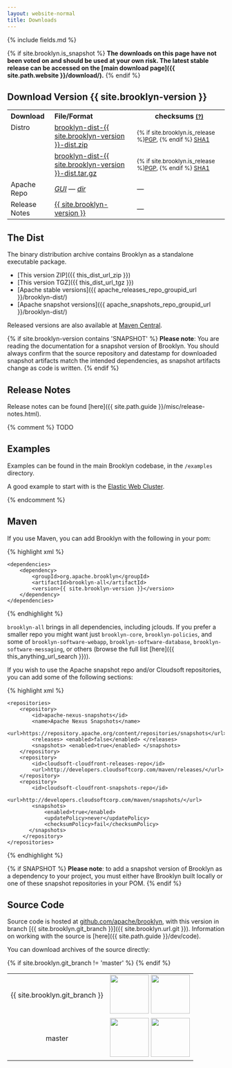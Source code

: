 ```yaml
---
layout: website-normal
title: Downloads
---
```

{% include fields.md %}

{% if site.brooklyn.is_snapshot %}
**The downloads on this page have not been voted on and should be used at your own risk.
The latest stable release can be accessed on the [main download page]({{ site.path.website }}/download/).**
{% endif %}


## Download Version {{ site.brooklyn-version }}

<table class="table">
  <tr>
	<th style='text-align:left'>Download</th>
	<th style='text-align:left'>File/Format</th>
	<th>checksums <small><a href="{{ site.path.website }}/download/verify.html" title='Instructions on verifying the integrity of your downloads.{% if site.brooklyn.is_snapshot %} May not be available for SNAPSHOT artifacts.{% endif %}'>(?)</a></small></th>
  </tr>
  <tr>
	<td style='text-align:left;vertical-align:top' rowspan='2'>Distro</td>
	<td style='text-align:left'><a href='{{ this_dist_url_zip }}' title='Download ZIP archive'>brooklyn-dist-{{ site.brooklyn-version }}-dist.zip</a></td>
	<td><small>
	  {% if site.brooklyn.is_release %}<a href='{{ this_dist_url_zip }}.asc'>PGP</a>, {% endif %}
	  <a href='{{ this_dist_url_zip }}.sha1'>SHA1</a></small></td>
  </tr>
  <tr>
	<td style='text-align:left'><a href='{{ this_dist_url_tgz }}' title='Download TGZ archive'>brooklyn-dist-{{ site.brooklyn-version }}-dist.tar.gz</a></td>
	<td ><small>
	  {% if site.brooklyn.is_release %}<a href='{{ this_dist_url_tgz }}.asc'>PGP</a>, {% endif %}
	  <a href='{{ this_dist_url_tgz }}.sha1'>SHA1</a></small></td>
  </tr>
  <tr>
    <td style='text-align:left'>Apache Repo</td>
    <td style='text-align:left'>
      <a href='{{ this_anything_url_search }}' title='Search'><i>GUI</i></a>
      —
      <a href='{{ this_dist_url_list }}' title='List'><i>dir</i></a>
    </td>
    <td> — </td>
  </tr>
  <tr>
	<td style='text-align:left'>Release Notes</td>
	<td style='text-align:left'><a href='{{ site.path.guide }}/misc/release-notes.html'>{{ site.brooklyn-version }}</a></td>
	<td> — </td>
  </tr>
</table>


<a name="distro"></a>

## The Dist

The binary distribution archive contains Brooklyn as a standalone executable package.

* [This version ZIP]({{ this_dist_url_zip }})
* [This version TGZ]({{ this_dist_url_tgz }})
* [Apache stable versions]({{ apache_releases_repo_groupid_url }}/brooklyn-dist/)
* [Apache snapshot versions]({{ apache_snapshots_repo_groupid_url }}/brooklyn-dist/)

Released versions are also available at 
[Maven Central](https://search.maven.org/#search%7Cga%7C1%7Corg.apache.brooklyn).

{% if site.brooklyn-version contains 'SNAPSHOT' %} 
**Please note**: You are reading the documentation for a snapshot version of Brooklyn.
You should always confirm that the source repository and datestamp for downloaded snapshot artifacts
match the intended dependencies, as snapshot artifacts change as code is written.
{% endif %}


## Release Notes

Release notes can be found [here]({{ site.path.guide }}/misc/release-notes.html).

{% comment %}
TODO
<a name="examples"></a>

## Examples

Examples can be found in the main Brooklyn codebase, in the `/examples` directory.

A good example to start with is the [Elastic Web Cluster]({{site.path.guide}}/use/examples/webcluster.html).

{% endcomment %}

<a name="maven"></a>

## Maven

If you use Maven, you can add Brooklyn with the following in your pom:

<!-- the comment is included due to a jekyll/highlight bug which
     removes indentation on the first line in a highlight block;
     we want the actual XML indented so you can cut and paste into a pom.xml sensibly -->  
{% highlight xml %}
<!-- include all Brooklyn items in our project -->
    <dependencies>
        <dependency>
            <groupId>org.apache.brooklyn</groupId>
            <artifactId>brooklyn-all</artifactId>
            <version>{{ site.brooklyn-version }}</version>
        </dependency>
    </dependencies>
{% endhighlight %}

`brooklyn-all` brings in all dependencies, including jclouds.
If you prefer a smaller repo you might want just ``brooklyn-core``,  ``brooklyn-policies``, 
and some of ``brooklyn-software-webapp``,  ``brooklyn-software-database``, ``brooklyn-software-messaging``, or others
(browse the full list [here]({{ this_anything_url_search }})).

If you wish to use the Apache snapshot repo and/or Cloudsoft repositories,
you can add some of the following sections:

{% highlight xml %}
<!-- include repos for snapshot items and other dependencies -->
    <repositories>
        <repository>
            <id>apache-nexus-snapshots</id>
            <name>Apache Nexus Snapshots</name>
            <url>https://repository.apache.org/content/repositories/snapshots</url>
            <releases> <enabled>false</enabled> </releases>
            <snapshots> <enabled>true</enabled> </snapshots>
        </repository>
        <repository>
            <id>cloudsoft-cloudfront-releases-repo</id>
            <url>http://developers.cloudsoftcorp.com/maven/releases/</url>
        </repository>
        <repository>
            <id>cloudsoft-cloudfront-snapshots-repo</id>
            <url>http://developers.cloudsoftcorp.com/maven/snapshots/</url>
            <snapshots>
                <enabled>true</enabled>
                <updatePolicy>never</updatePolicy>
                <checksumPolicy>fail</checksumPolicy>
           </snapshots>
         </repository>
    </repositories>
{% endhighlight %}

{% if SNAPSHOT %}
**Please note**: to add a snapshot version of Brooklyn as a dependency to your project, 
you must either have Brooklyn built locally or one of these snapshot repositories in your POM.
{% endif %}


<a name="source"></a>

## Source Code

Source code is hosted at [github.com/apache/brooklyn](http://github.com/apache/brooklyn),
with this version in branch [{{ site.brooklyn.git_branch }}]({{ site.brooklyn.url.git }}).
Information on working with the source is [here]({{ site.path.guide }}/dev/code).

You can download archives of the source directly:

<table class="table">
  <tr>
    <td style="vertical-align: middle;"><center>{{ site.brooklyn.git_branch }}</center></td>
    <td>
<a href="https://github.com/apache/incubator-brooklyn/tarball/{{ site.brooklyn.git_branch }}"><img border="0" width="90" src="https://github.com/images/modules/download/tar.png"></a>
<a href="https://github.com/apache/incubator-brooklyn/zipball/{{ site.brooklyn.git_branch }}"><img border="0" width="90" src="https://github.com/images/modules/download/zip.png"></a>
    </td>
  </tr>
{% if site.brooklyn.git_branch != 'master' %}
  <tr>
    <td style="vertical-align: middle;"><center>master</center></td>
    <td>
<a href="https://github.com/apache/incubator-brooklyn/tarball/master"><img border="0" width="90" src="https://github.com/images/modules/download/tar.png"></a>
<a href="https://github.com/apache/incubator-brooklyn/zipball/master"><img border="0" width="90" src="https://github.com/images/modules/download/zip.png"></a>
    </td>
  </tr>
{% endif %}
</table>